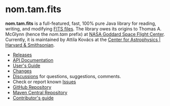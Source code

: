 # nom.tam.fits
 
__nom.tam.fits__ is a full-featured, fast, 100% pure Java library for reading, writing, and modifying 
[FITS files](https://fits.gsfc.nasa.gov/fits_standard.html). The library owes its origins to Thomas A. McGlynn (hence 
the _nom.tam_ prefix) at [NASA Goddard Space Flight Center](https://www.nasa.gov/goddard/). Currently, it is 
maintained by Attila Kov&aacute;cs at the [Center for Astrophysics | Harvard & Smithsonian](https://cfa.harvard.edu/).

 - [Releases](https://github.com/nom-tam-fits/nom-tam-fits/releases)
 - [API Documentation](https://nom-tam-fits.github.io/nom-tam-fits/apidocs/index.html)
 - [User's Guide](https://nom-tam-fits.github.io/nom-tam-fits/README.html)
 - [Changes](https://nom-tam-fits.github.io/nom-tam-fits/CHANGELOG.html)
 - [Discussions](https://github.com/nom-tam-fits/nom-tam-fits/discussions) for questions, suggestions, comments.
 - Check or report known [Issues](https://github.com/nom-tam-fits/nom-tam-fits/issues)
 - [GitHub Repository](https://github.com/nom-tam-fits/nom-tam-fits/)
 - [Maven Central Repository](https://mvnrepository.com/artifact/gov.nasa.gsfc.heasarc/nom-tam-fits)
 - [Contributor's guide](https://nom-tam-fits.github.io/nom-tam-fits/CONTRIBUTING.html)
 
